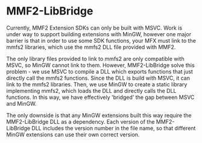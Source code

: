 MMF2-LibBridge
==============
Currently, MMF2 Extension SDKs can only be built with MSVC. Work is under way to support building extensions with MinGW, however one major barrier is that in order to use some SDK functions, your MFX must link to the mmfs2 libraries, which use the mmfs2 DLL file provided with MMF2.

The only library files provided to link to mmfs2 are only compatible with MSVC, so MinGW cannot link to them. However, MMF2-LibBridge solve this problem - we use MSVC to compile a DLL which exports functions that just directly call the mmfs2 functions. Since the DLL is build with MSVC, it can link to the mmfs2 libraries. Then, we use MinGW to create a static library implementing mmfs2, which loads the DLL and directly calls the DLL functions. In this way, we have effectively 'bridged' the gap between MSVC and MinGW.

The only downside is that any MinGW extensions built this way require the MMF2-LibBridge DLL as a dependency. Each version of the MMF2-LibBridge DLL includes the version number in the file name, so that different MinGW extensions can use their own correct version.
